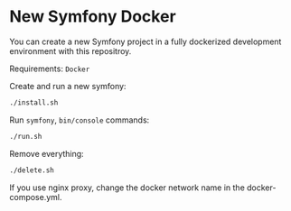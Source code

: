 # New Symfony Docker

You can create a new Symfony project in a fully dockerized development environment with this repositroy.

Requirements: `Docker`

Create and run a new symfony:

```sh
./install.sh
```

Run `symfony`, `bin/console` commands:

```sh
./run.sh
```

Remove everything:

```sh
./delete.sh
```

If you use nginx proxy, change the docker network name in the docker-compose.yml.
